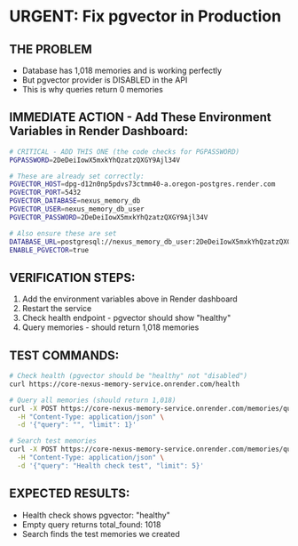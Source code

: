 # URGENT: Fix pgvector in Production

## THE PROBLEM
- Database has 1,018 memories and is working perfectly
- But pgvector provider is DISABLED in the API
- This is why queries return 0 memories

## IMMEDIATE ACTION - Add These Environment Variables in Render Dashboard:

```bash
# CRITICAL - ADD THIS ONE (the code checks for PGPASSWORD)
PGPASSWORD=2DeDeiIowX5mxkYhQzatzQXGY9Ajl34V

# These are already set correctly:
PGVECTOR_HOST=dpg-d12n0np5pdvs73ctmm40-a.oregon-postgres.render.com
PGVECTOR_PORT=5432
PGVECTOR_DATABASE=nexus_memory_db
PGVECTOR_USER=nexus_memory_db_user
PGVECTOR_PASSWORD=2DeDeiIowX5mxkYhQzatzQXGY9Ajl34V

# Also ensure these are set
DATABASE_URL=postgresql://nexus_memory_db_user:2DeDeiIowX5mxkYhQzatzQXGY9Ajl34V@dpg-d12n0np5pdvs73ctmm40-a.oregon-postgres.render.com/nexus_memory_db
ENABLE_PGVECTOR=true
```

## VERIFICATION STEPS:

1. Add the environment variables above in Render dashboard
2. Restart the service
3. Check health endpoint - pgvector should show "healthy"
4. Query memories - should return 1,018 memories

## TEST COMMANDS:

```bash
# Check health (pgvector should be "healthy" not "disabled")
curl https://core-nexus-memory-service.onrender.com/health

# Query all memories (should return 1,018)
curl -X POST https://core-nexus-memory-service.onrender.com/memories/query \
  -H "Content-Type: application/json" \
  -d '{"query": "", "limit": 1}'

# Search test memories
curl -X POST https://core-nexus-memory-service.onrender.com/memories/query \
  -H "Content-Type: application/json" \
  -d '{"query": "Health check test", "limit": 5}'
```

## EXPECTED RESULTS:
- Health check shows pgvector: "healthy"
- Empty query returns total_found: 1018
- Search finds the test memories we created